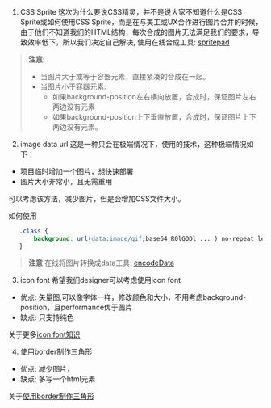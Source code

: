 1. CSS Sprite
 这次为什么要说CSS精灵，并不是说大家不知道什么是CSS Sprite或如何使用CSS Sprite，而是在与美工或UX合作进行图片合并的时候，由于他们不知道我们的HTML结构，每次合成的图片无法满足我们的要求，导致效率低下，所以我们决定自己解决, 使用在线合成工具: [spritepad][1]
 > **注意**:
 > - 当图片大于或等于容器元素，直接紧凑的合成在一起。
 > - 当图片小于容器元素:
 >   - 如果background-position左右横向放置，合成时，保证图片左右两边没有元素
 >   - 如果background-position上下垂直放置，合成时，保证图片上下两边没有元素。

2. image data url
 这是一种只会在极端情况下，使用的技术，这种极端情况如下：
 - 项目临时增加一个图片，想快速部署
 - 图片大小非常小，且无需重用

 可以考虑该方法，减少图片，但是会增加CSS文件大小。

 如何使用
  ```css
     .class {
         background: url(data:image/gif;base64,R0lGODl ... ) no-repeat left center;
     }
  ```

 > **注意**
 > 在线将图片转换成data工具: [encodeData][2]

3. icon font
 希望我们designer可以考虑使用icon font
 - 优点: 矢量图,可以像字体一样，修改颜色和大小，不用考虑background-position，且performance优于图片
 - 缺点: 只支持纯色

 关于更多[icon font知识][3]

4. 使用border制作三角形
 - 优点: 减少图片，
 - 缺点: 多写一个html元素   

 关于[使用border制作三角形][4]

[1]:http://spritepad.wearekiss.com/
[2]:http://www.pjhome.net/web/html5/encodeDataUrl.htm
[3]:http://iconfont.cn/
[4]:http://www.daqianduan.com/4721.html
